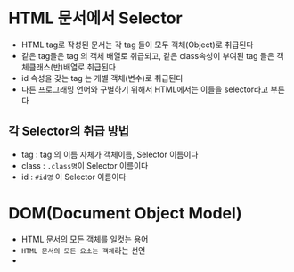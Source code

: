 # HTML 문서에서 Selector

- HTML tag로 작성된 문서는 각 tag 들이 모두 객체(Object)로 취급된다
- 같은 tag들은 tag 의 객체 배열로 취급되고, 같은 class속성이 부여된 tag 들은 객체클래스(반)배열로 취급된다
- id 속성을 갖는 tag 는 개별 객체(변수)로 취급된다
- 다른 프로그래밍 언어와 구별하기 위해서 HTML에서는 이들을 selector라고 부른다

## 각 Selector의 취급 방법

- tag : tag 의 이름 자체가 객체이름, Selector 이름이다
- class : `.class명`이 Selector 이름이다
- id : `#id명` 이 Selector 이름이다

# DOM(Document Object Model)

- HTML 문서의 모든 객체를 일컷는 용어
- `HTML 문서의 모든 요소는 객체`라는 선언
-
